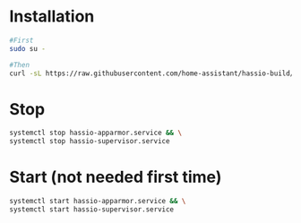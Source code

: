 # Installation

```bash
#First
sudo su -

#Then
curl -sL https://raw.githubusercontent.com/home-assistant/hassio-build/master/install/hassio_install | bash -s -- -m intel-nuc
```

# Stop

```bash
systemctl stop hassio-apparmor.service && \
systemctl stop hassio-supervisor.service
```

# Start (not needed first time)

```bash
systemctl start hassio-apparmor.service && \
systemctl start hassio-supervisor.service
```
